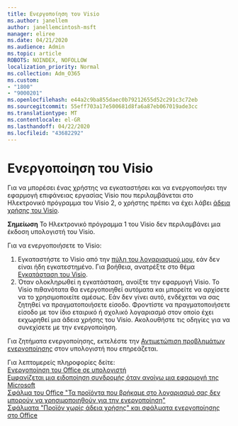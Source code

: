 ```yaml
---
title: Ενεργοποίηση του Visio
ms.author: janellem
author: janellemcintosh-msft
manager: eliree
ms.date: 04/21/2020
ms.audience: Admin
ms.topic: article
ROBOTS: NOINDEX, NOFOLLOW
localization_priority: Normal
ms.collection: Adm_O365
ms.custom:
- "1800"
- "9000201"
ms.openlocfilehash: e44a2c9ba855daec0b79212655d52c291c3c72eb
ms.sourcegitcommit: 55eff703a17e500681d8fa6a87eb067019ade3cc
ms.translationtype: MT
ms.contentlocale: el-GR
ms.lasthandoff: 04/22/2020
ms.locfileid: "43682292"
---
```

# <a name="activate-visio"></a>Ενεργοποίηση του Visio

Για να μπορέσει ένας χρήστης να εγκαταστήσει και να ενεργοποιήσει την εφαρμογή επιφάνειας εργασίας Visio που περιλαμβάνεται στο Ηλεκτρονικό πρόγραμμα του Visio 2, ο χρήστης πρέπει να έχει λάβει [άδεια χρήσης του Visio](https://docs.microsoft.com/office365/admin/subscriptions-and-billing/assign-licenses-to-users?wt.mc_id=OfficeAdm_ClientDIA_Alchemy1800).

**Σημείωση** Το Ηλεκτρονικό πρόγραμμα 1 του Visio δεν περιλαμβάνει μια έκδοση υπολογιστή του Visio.

Για να ενεργοποιήσετε το Visio:

1. Εγκαταστήστε το Visio από την [πύλη του λογαριασμού μου,](https://portal.office.com/account#installs) εάν δεν είναι ήδη εγκατεστημένο. Για βοήθεια, ανατρέξτε στο θέμα [Εγκατάσταση του Visio](https://support.office.com/article/f98f21e3-aa02-4827-9167-ddab5b025710?wt.mc_id=OfficeAdm_ClientDIA_Alchemy1800).
2. Όταν ολοκληρωθεί η εγκατάσταση, ανοίξτε την εφαρμογή Visio. Το Visio πιθανότατα θα ενεργοποιηθεί αυτόματα και μπορείτε να αρχίσετε να το χρησιμοποιείτε αμέσως. Εάν δεν γίνει αυτό, ενδέχεται να σας ζητηθεί να πραγματοποιήσετε είσοδο. Φροντίστε να πραγματοποιήσετε είσοδο με τον ίδιο εταιρικό ή σχολικό λογαριασμό στον οποίο έχει εκχωρηθεί μια άδεια χρήσης του Visio. Ακολουθήστε τις οδηγίες για να συνεχίσετε με την ενεργοποίηση. 

Για ζητήματα ενεργοποίησης, εκτελέστε την [Αντιμετώπιση προβλημάτων ενεργοποίησης](https://aka.ms/SARA-OfficeActivation-Alchemy) στον υπολογιστή που επηρεάζεται.

Για λεπτομερείς πληροφορίες δείτε:<br>
[Ενεργοποίηση του Office σε υπολογιστή](https://support.office.com/article/5bd38f38-db92-448b-a982-ad170b1e187e?wt.mc_id=OfficeAdm_ClientDIA_Alchemy1800)<br>
[Εμφανίζεται μια ειδοποίηση συνδρομής όταν ανοίγω μια εφαρμογή της Microsoft](https://support.office.com/article/4cabe32c-f594-4c0e-9191-3d3ade10cceb?wt.mc_id=OfficeAdm_ClientDIA_Alchemy1800)<br>
[Σφάλμα του Office "Τα προϊόντα που βρήκαμε στο <app>λογαριασμό σας δεν μπορούν να χρησιμοποιηθούν για την ενεργοποίηση"](https://support.office.com/article/c9f9a0b3-5aae-4131-8077-21e6a59f141e?wt.mc_id=OfficeAdm_ClientDIA_Alchemy1800)<br>
[Σφάλματα "Προϊόν χωρίς άδεια χρήσης" και σφάλματα ενεργοποίησης στο Office](https://support.office.com/article/0d23d3c0-c19c-4b2f-9845-5344fedc4380?wt.mc_id=OfficeAdm_ClientDIA_Alchemy1800)